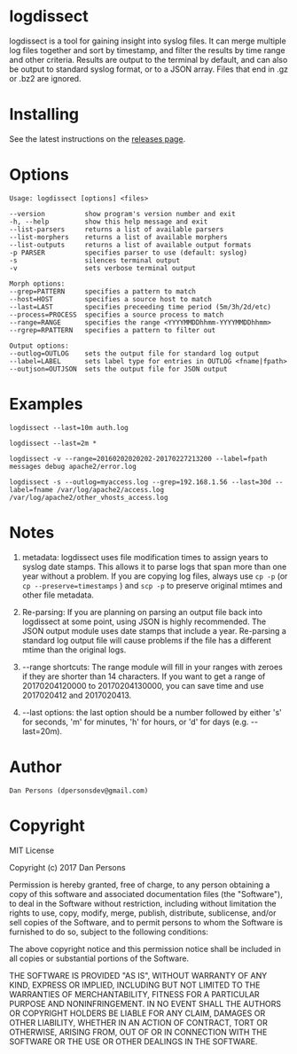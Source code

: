 # logdissect
logdissect is a tool for gaining insight into syslog files. It can merge multiple log files together and sort by timestamp, and filter the results by time range and other criteria. Results are output to the terminal by default, and can also be output to standard syslog format, or to a JSON array. Files that end in .gz or .bz2 are ignored.

# Installing
See the latest instructions on the [releases page](https://github.com/dogoncouch/logdissect/releases).

# Options

    Usage: logdissect [options] <files>

    --version          show program's version number and exit
    -h, --help         show this help message and exit
    --list-parsers     returns a list of available parsers
    --list-morphers    returns a list of available morphers
    --list-outputs     returns a list of available output formats
    -p PARSER          specifies parser to use (default: syslog)
    -s                 silences terminal output
    -v                 sets verbose terminal output

    Morph options:
    --grep=PATTERN     specifies a pattern to match
    --host=HOST        specifies a source host to match
    --last=LAST        specifies preceeding time period (5m/3h/2d/etc)
    --process=PROCESS  specifies a source process to match
    --range=RANGE      specifies the range <YYYYMMDDhhmm-YYYYMMDDhhmm>
    --rgrep=RPATTERN   specifies a pattern to filter out

    Output options:
    --outlog=OUTLOG    sets the output file for standard log output
    --label=LABEL      sets label type for entries in OUTLOG <fname|fpath>
    --outjson=OUTJSON  sets the output file for JSON output

# Examples
    
    logdissect --last=10m auth.log
    
    logdissect --last=2m *
    
    logdissect -v --range=20160202020202-20170227213200 --label=fpath messages debug apache2/error.log
    
    logdissect -s --outlog=myaccess.log --grep=192.168.1.56 --last=30d --label=fname /var/log/apache2/access.log /var/log/apache2/other_vhosts_access.log

# Notes
1. metadata: logdissect uses file modification times to assign years to syslog date stamps. This allows it to parse logs that span more than one year without a problem. If you are copying log files, always use `` cp -p `` (or `` cp --preserve=timestamps `` ) and `` scp -p `` to preserve original mtimes and other file metadata.

2. Re-parsing: If you are planning on parsing an output file back into logdissect at some point, using JSON is highly recommended. The JSON output module uses date stamps that include a year. Re-parsing a standard log output file will cause problems if the file has a different mtime than the original logs.

3. --range shortcuts: The range module will fill in your ranges with zeroes if they are shorter than 14 characters. If you want to get a range of 20170204120000 to 20170204130000, you can save time and use 2017020412 and 2017020413.

4. --last options: the last option should be a number followed by either 's' for seconds, 'm' for minutes, 'h' for hours, or 'd' for days (e.g. --last=20m).

# Author
    Dan Persons (dpersonsdev@gmail.com)

# Copyright
MIT License

Copyright (c) 2017 Dan Persons

Permission is hereby granted, free of charge, to any person obtaining a copy
of this software and associated documentation files (the "Software"), to deal
in the Software without restriction, including without limitation the rights
to use, copy, modify, merge, publish, distribute, sublicense, and/or sell
copies of the Software, and to permit persons to whom the Software is
furnished to do so, subject to the following conditions:

The above copyright notice and this permission notice shall be included in all
copies or substantial portions of the Software.

THE SOFTWARE IS PROVIDED "AS IS", WITHOUT WARRANTY OF ANY KIND, EXPRESS OR
IMPLIED, INCLUDING BUT NOT LIMITED TO THE WARRANTIES OF MERCHANTABILITY,
FITNESS FOR A PARTICULAR PURPOSE AND NONINFRINGEMENT. IN NO EVENT SHALL THE
AUTHORS OR COPYRIGHT HOLDERS BE LIABLE FOR ANY CLAIM, DAMAGES OR OTHER
LIABILITY, WHETHER IN AN ACTION OF CONTRACT, TORT OR OTHERWISE, ARISING FROM,
OUT OF OR IN CONNECTION WITH THE SOFTWARE OR THE USE OR OTHER DEALINGS IN THE
SOFTWARE.
